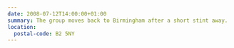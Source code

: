 ```yaml
---
date: 2008-07-12T14:00:00+01:00
summary: The group moves back to Birmingham after a short stint away.
location:
  postal-code: B2 5NY
---
```

